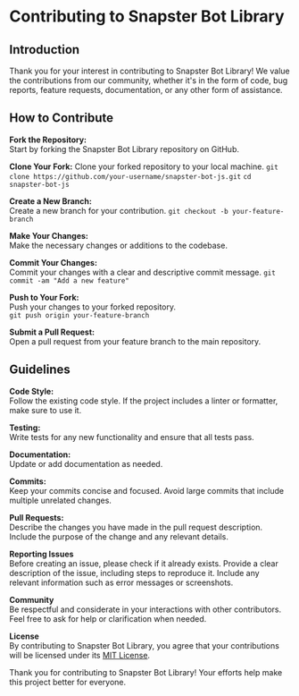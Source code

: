 # Contributing to Snapster Bot Library
## Introduction
Thank you for your interest in contributing to Snapster Bot Library! We value the contributions from our community, whether it's in the form of code, bug reports, feature requests, documentation, or any other form of assistance.

## How to Contribute
**Fork the Repository:**  
Start by forking the Snapster Bot Library repository on GitHub.

**Clone Your Fork:**
Clone your forked repository to your local machine.
`git clone https://github.com/your-username/snapster-bot-js.git`
`cd snapster-bot-js` 

**Create a New Branch:**   
Create a new branch for your contribution.
`git checkout -b your-feature-branch`

**Make Your Changes:**  
Make the necessary changes or additions to the codebase.

**Commit Your Changes:**  
Commit your changes with a clear and descriptive commit message.
`git commit -am "Add a new feature"`

**Push to Your Fork:**  
Push your changes to your forked repository.  
`git push origin your-feature-branch`

**Submit a Pull Request:**  
Open a pull request from your feature branch to the main repository.

## Guidelines
**Code Style:**  
Follow the existing code style. If the project includes a linter or formatter, make sure to use it.

**Testing:**  
Write tests for any new functionality and ensure that all tests pass.

**Documentation:**  
Update or add documentation as needed.

**Commits:**  
Keep your commits concise and focused. Avoid large commits that include multiple unrelated changes.

**Pull Requests:**  
Describe the changes you have made in the pull request description. Include the purpose of the change and any relevant details.

**Reporting Issues**  
Before creating an issue, please check if it already exists.
Provide a clear description of the issue, including steps to reproduce it.
Include any relevant information such as error messages or screenshots.

**Community**  
Be respectful and considerate in your interactions with other contributors.
Feel free to ask for help or clarification when needed.

**License**  
By contributing to Snapster Bot Library, you agree that your contributions will be licensed under its [MIT License](https://choosealicense.com/licenses/mit/).

Thank you for contributing to Snapster Bot Library! Your efforts help make this project better for everyone.